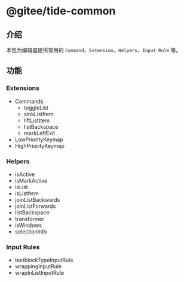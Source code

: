 # @gitee/tide-common

## 介绍

本包为编辑器提供常用的 `Command`、`Extension`、`Helpers`、`Input Rule` 等。

## 功能

### Extensions

- Commands
  - toggleList
  - sinkListItem
  - liftListItem
  - listBackspace
  - markLeftExit
- LowPriorityKeymap
- HighPriorityKeymap

### Helpers

- isActive
- isMarkActive
- isList
- isListItem
- joinListBackwards
- joinListForwards
- listBackspace
- transformer
- isWindows
- selectionInfo

### Input Rules

- textblockTypeInputRule
- wrappingInputRule
- wrapInListInputRule
